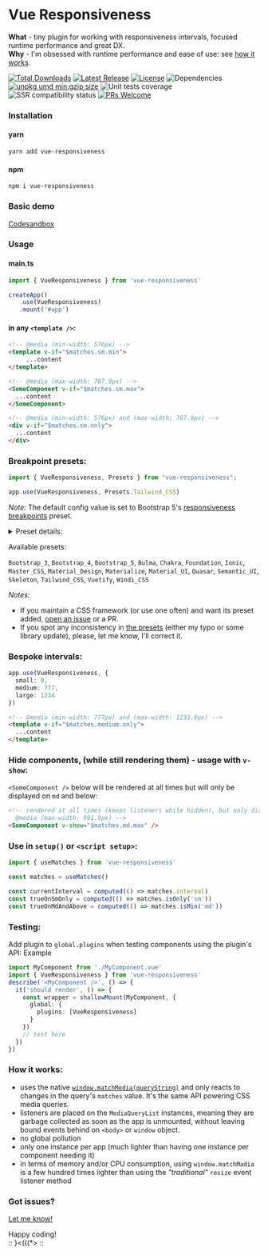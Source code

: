 # Vue Responsiveness
**What** - tiny plugin for working with responsiveness intervals, focused runtime performance and great DX.  
**Why** - I'm obsessed with runtime performance and ease of use: see [how it works](#how-it-works).

<p>
<a href="https://www.npmjs.com/package/vue-responsiveness"><img src="https://img.shields.io/npm/dt/vue-responsiveness.svg?color=f9d342&style=plastic" alt="Total Downloads"></a>
<a href="https://www.npmjs.com/package/vue-responsiveness"><img src="https://img.shields.io/npm/v/vue-responsiveness.svg?color=f9d342&style=plastic" alt="Latest Release"></a>
<a href="https://github.com/codemonk-digital/vue-responsiveness/blob/main/LICENSE"><img src="https://img.shields.io/npm/l/vue-responsiveness.svg?color=f9d342&style=plastic" alt="License"></a>
<img src="https://img.shields.io/badge/dependencies-0-f9d342?style=plastic" alt="Dependencies" />
    <a href="https://unpkg.com/vue-responsiveness"><img src="https://img.shields.io/badge/umd:gzip-1.12_kB-f9d342?style=plastic" alt="unpkg umd min:gzip size" /></a>
<img src="https://img.shields.io/badge/coverage-100%25-f9d342?style=plastic" alt="Unit tests coverage"/>
<img src="https://img.shields.io/badge/SSR-ready-f9d342?style=plastic" alt="SSR compatibility status"/>
<a href="https://makeapullrequest.com"><img src="https://img.shields.io/badge/PRs-welcome-f9d342?style=plastic" alt="PRs Welcome"/></a>
</p>


### Installation

#### yarn
```terminal
yarn add vue-responsiveness
```

#### npm
```terminal
npm i vue-responsiveness
```

### Basic demo

[Codesandbox](https://codesandbox.io/p/devbox/nxqvcr)

### Usage

#### main.ts

```ts
import { VueResponsiveness } from 'vue-responsiveness'

createApp()
   .use(VueResponsiveness)
   .mount('#app')
```
#### in any `<template />`:
```html
<!-- @media (min-width: 576px) -->
<template v-if="$matches.sm.min">
     ...content
</template>

<!-- @media (max-width: 767.9px) -->
<SomeComponent v-if="$matches.sm.max">
  ...content
</SomeComponent>

<!-- @media (min-width: 576px) and (max-width: 767.9px) -->
<div v-if="$matches.sm.only">
  ...content
</div>
```

### Breakpoint presets:
```ts
import { VueResponsiveness, Presets } from "vue-responsiveness";

app.use(VueResponsiveness, Presets.Tailwind_CSS)
```

*Note:* The default config value is set to Bootstrap 5's [responsiveness breakpoints](https://getbootstrap.com/docs/5.3/layout/breakpoints/#available-breakpoints) preset.
<details>
    <summary>
         Preset details:
</summary>

```ts
Presets.Bootstrap_5 = {
  xs: 0,
  sm: 576,
  md: 768,
  lg: 992,
  xl: 1200,
  xxl: 1400,
}
```
</details>

Available presets:

`Bootstrap_3`, `Bootstrap_4`, `Bootstrap_5`, `Bulma`, `Chakra`, `Foundation`, `Ionic`, `Master_CSS`, `Material_Design`, `Materialize`, `Material_UI`, `Quasar`, `Semantic_UI`, `Skeleton`, `Tailwind_CSS`, `Vuetify`, `Windi_CSS`

*Notes:*
 - If you maintain a CSS framework (or use one often) and want its preset added, [open an issue](https://github.com/codemonk-digital/vue-responsiveness/issues) or a PR.
 - If you spot any inconsistency in [the presets](https://github.com/codemonk-digital/vue-responsiveness/blob/main/lib/presets.ts) (either my typo or some library update), please, let me know, I'll correct it.

### Bespoke intervals:
```ts
app.use(VueResponsiveness, {
  small: 0,
  medium: 777,
  large: 1234
})
```
```html
<!-- @media (min-width: 777px) and (max-width: 1233.9px) -->
<template v-if="$matches.medium.only">
  ...content
</template>
```
### Hide components, (while still rendering them) - usage with `v-show`:
`<SomeComponent />` below will be rendered at all times but will only be displayed on `md` and below:
```html
<!-- rendered at all times (keeps listeners while hidden), but only displayed on 
  @media (max-width: 991.9px) -->
<SomeComponent v-show="$matches.md.max" />
```
### Use in `setup()` or `<script setup>`:
```ts
import { useMatches } from 'vue-responsiveness'

const matches = useMatches()

const currentInterval = computed(() => matches.interval)
const trueOnSmOnly = computed(() => matches.isOnly('sm'))
const trueOnMdAndAbove = computed(() => matches.isMin('md'))
```

### Testing:
Add plugin to `global.plugins` when testing components using the plugin's API:
Example
```ts
import MyComponent from './MyComponent.vue'
import { VueResponsiveness } from 'vue-responsiveness'
describe('<MyComponent />', () => {
  it('should render', () => {
    const wrapper = shallowMount(MyComponent, {
      global: {
        plugins: [VueResponsiveness]
      }
    })
    // test here    
  })
})
```

### How it works:
- uses the native [`window.matchMedia(queryString)`](https://developer.mozilla.org/en-US/docs/Web/API/Window/matchMedia) and only reacts to changes in the query's `matches` value. It's the same API powering CSS media queries. 
- listeners are placed on the `MediaQueryList` instances, meaning they are garbage collected as soon as the app is unmounted, without leaving bound events behind on `<body>` or `window` object.
- no global pollution
- only one instance per app (much lighter than having one instance per component needing it)
- in terms of memory and/or CPU consumption, using `window.matchMadia` is a few hundred times lighter than using the _"traditional"_ `resize` event listener method

### Got issues?
[Let me know!](https://github.com/codemonk-digital/vue-responsiveness/issues)

Happy coding!  
:: }<(((*> ::
